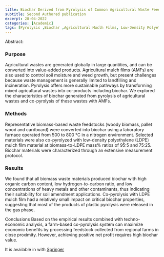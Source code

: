 ```yaml
---
title: Biochar Derived from Pyrolysis of Common Agricultural Waste Feedstocks and Co-pyrolysis with Low-Density Polyethylene Mulch Film
subtitle: Second Authored publication
excerpt: 20-04-2022
categories: [Academic]
tags: [Pyrolysis ,Biochar ,Agricultural Muclh Films, Low-Density Polyethylene]
---
```

Abstract:
### Purpose
Agricultural wastes are generated globally in large quantities, and can be converted into value-added products. 
Agricultural mulch films (AMFs) are also used to control soil moisture and weed growth, but present challenges because waste management is generally limited to landfilling and incineration. 
Pyrolysis offers more sustainable pathways by transforming mixed agricultural wastes into co-products including biochar.
We explored the characteristics of biochar generated from pyrolysis of agricultural wastes and co-pyrolysis of these wastes with AMFs.

### Methods
Representative biomass-based waste feedstocks (woody biomass, pallet wood and cardboard) were converted into biochar using a laboratory furnace operated from 500 to 800 °C in a nitrogen environment. 
Selected materials were also co-pyrolyzed with low-density polyethylene (LDPE) mulch film material at biomass-to-LDPE mass% ratios of 95:5 and 75:25. 
Biochar materials were characterized through an extensive measurement protocol.

### Results
We found that all biomass waste materials produced biochar with high organic carbon content, 
low hydrogen-to-carbon ratio, and low concentrations of heavy metals and other contaminants, thus indicating their suitability for soil amendment applications. 
Co-pyrolysis with LDPE mulch film had a relatively small impact on critical biochar properties, suggesting that most of the products of plastic pyrolysis were released in the gas phase.

Conclusions
Based on the empirical results combined with techno-economic analysis, a farm-based co-pyrolysis system can maximize economic
benefits by processing feedstock collected from regional farms in close proximity.
However, achieving positive net profit requires high biochar value.


It is available in with [Springer](https://link.springer.com/article/10.1007/s12649-022-01760-7)